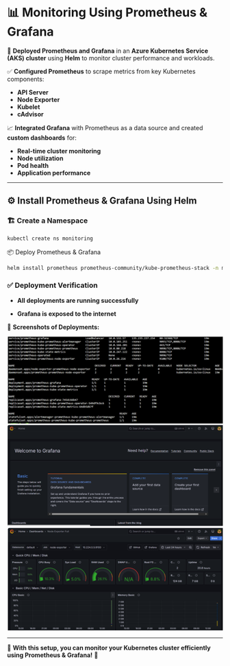 # 📊 Monitoring Using Prometheus & Grafana  

🚀 **Deployed Prometheus and Grafana** in an **Azure Kubernetes Service (AKS) cluster** using **Helm** to monitor cluster performance and workloads.  

✅ **Configured Prometheus** to scrape metrics from key Kubernetes components:  
- **API Server**  
- **Node Exporter**  
- **Kubelet**  
- **cAdvisor**  

📈 **Integrated Grafana** with Prometheus as a data source and created **custom dashboards** for:  
- **Real-time cluster monitoring**  
- **Node utilization**  
- **Pod health**  
- **Application performance**  

---

## ⚙️ Install Prometheus & Grafana Using Helm  

### 🏗️ Create a Namespace  

```bash
kubectl create ns monitoring
```

📦 Deploy Prometheus & Grafana

```bash
helm install prometheus prometheus-community/kube-prometheus-stack -n monitoring --set grafana.service.type=LoadBalancer
```


### ✅ Deployment Verification

- **All deployments are running successfully**
    
- **Grafana is exposed to the internet**
    

📸 **Screenshots of Deployments:**

![Deployment list](assets/ss_22.png)  
![Deployment list](assets/ss_23.png)  
![Deployment list](assets/ss_24.png)

---

🔹 **With this setup, you can monitor your Kubernetes cluster efficiently using Prometheus & Grafana!** 🚀
